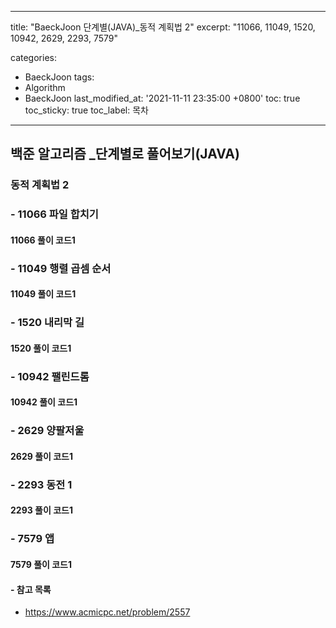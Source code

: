 ﻿---
 
title: "BaeckJoon 단계별(JAVA)_동적 계획법 2" 
excerpt: "11066, 11049, 1520, 10942, 2629, 2293, 7579"
 
categories:  
 - BaeckJoon 
tags: 
 - Algorithm
 - BaeckJoon 
last_modified_at: '2021-11-11 23:35:00 +0800'
toc: true
toc_sticky: true
toc_label: 목차
---
## 백준 알고리즘 _단계별로 풀어보기(JAVA)
### 동적 계획법 2
### - 11066 	파일 합치기

#### 11066 풀이 코드1
>

### - 11049 행렬 곱셈 순서

#### 11049 풀이 코드1
>

### - 1520 내리막 길

#### 1520 풀이 코드1
>

### - 10942 팰린드롬

#### 10942 풀이 코드1
>

### - 2629 양팔저울

#### 2629 풀이 코드1
>

### - 2293 동전 1

#### 2293 풀이 코드1
>

### - 7579	앱

#### 7579 풀이 코드1
>

#### - 참고 목록
- https://www.acmicpc.net/problem/2557
